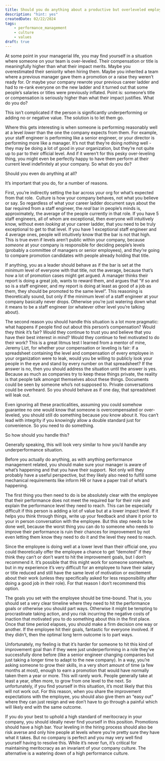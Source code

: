 ```yaml
---
title: Should you do anything about a productive but overleveled employee? 
description: "hint: yes"
createdDate: 02/22/2024
tags: 
    - performance_management
    - culture
    - values
draft: true
---
```

At some point in your managerial life, you may find yourself in a situation where someone on your team is over-leveled. Their compensation or title is meaningfully higher than what their impact merits. Maybe you overestimated their seniority when hiring them. Maybe you inherited a team where a previous manager gave them a promotion or a raise they weren’t ready for. Or maybe your company rewrote your previous career ladder and had to re-rank everyone on the new ladder and it turned out that some people’s salaries or titles were previously inflated. Point is: someone’s title or compensation is seriously higher than what their impact justifies. What do you do?

This isn’t complicated if the person is significantly underperforming or adding no or negative value. The solution is to let them go. 

Where this gets interesting is when someone is performing reasonably well at a level _lower_ than the one the company expects from them. For example, your staff engineer is performing like a senior engineer, or your director is performing more like a manager. It’s not that they’re doing _nothing_ well - they may be doing a lot of good in your organization, but they’re not quite up to par to their official level. And if it weren’t for this pesky over-leveling thing, you might even be perfectly happy to have them perform at their current level indefinitely at your company. So what do you do? 

Should you even do anything at all? 

It’s important that you do, for a number of reasons. 

First, you’re indirectly setting the bar across your org for what’s expected from that role.  Culture is how your company behaves, not what you believe or say. So regardless of what your career ladder document says about the bar required from a staff engineer, the _real_ bar in people’s minds is, approximately, the average of the people currently in that role. If you have 5 staff engineers, all of whom are exceptional, then everyone will intuitively know, without even _looking_ at your career ladder, that you need to be truly exceptional to get to that level. If you have 1 exceptional staff engineer and 4 average ones, people will intuitively know that the bar is not that high. This is true even if levels aren’t public within your company, because _someone_ at your company is responsible for deciding people’s levels (probably a committee of managers or senior employees), and _they’re_ going to compare promotion candidates with people already holding that title. 

If anything, you as a leader should behave as if the bar is set at the _minimum_ level of everyone with that title, not the average, because that’s how a lot of promotion cases might get argued. A manager thinks their report is doing a great job, wants to reward them, and argues that “if so and so is a staff engineer, and my report is doing at least as good of a job as them, they should be promoted to the same level”. This reasoning is theoretically sound, but only if the minimum level of a staff engineer at your company basically never drops. Otherwise you’re just watering down what it means to be a staff engineer (or whatever other level you’re talking about). 

The second reason you should handle this situation is a lot more pragmatic: what happens if people find out about this person’s compensation? Would they think it’s fair? Would they continue to trust you and believe that you have their best interest in mind? Would they continue to feel motivated to do their work? This is a great litmus test I learned from a mentor of mine, Jeremy Lizt, for whether your compensation or leveling is fair: if a spreadsheet containing the level and compensation of every employee in your organization were to leak, would you be willing to publicly look your people in the eye and stand by every number on that spreadsheet? If the answer is no, then you should address the situation until the answer is yes. Because as much as companies try to keep these things private, the reality is that people talk amongst themselves about these things. Documents could be seen by someone who’s not supposed to. Private conversations could be overheard. So you should behave as if one day, that spreadsheet will leak out. 

Even ignoring all these practicalities, assuming you could somehow guarantee no one would know that someone is overcompensated or over-leveled, you should still do something because _you_ know about it. You can’t lead with integrity if you knowingly allow a double standard just for convenience. So you need to do something. 

So how should you handle this?

Generally speaking, this will look very similar to how you’d handle any underperformance situation. 

Before you actually do anything, as with anything performance management related, you should make sure your manager is aware of what’s happening and that you have their support.  Not only will they probably have a useful perspective, but they likely also need to fulfill some mechanical requirements like inform HR or have a paper trail of what’s happening.

The first thing you then need to do is be absolutely clear with the employee that their performance does not meet the required bar for their role and explain the performance level they need to reach. This can be especially difficult if this person is adding a lot of value but at a lower impact level. If it helps you think through things, write up your feedback and share it prior to your in person conversation with the employee. But this step needs to be done well, because the worst thing you can do to someone who needs to improve their performance is ruin their chances for improvement by not even letting them know they need to do it and the level they need to reach. 

Since the employee is doing well at a lower level than their official one, you could theoretically offer the employee a chance to get “demoted” if they think they can’t or don’t want to hit the improvement goals, but I don’t recommend it. It’s possible that this might work for someone somewhere, but in my experience it’s very difficult for an employee to have their salary or title reduced and still have the same level of motivation or excitement about their work (unless they specifically asked for less responsibility after doing a good job in their role). For that reason I don’t recommend this option. 

The goals you set with the employee should be time-bound. That is, you should set a very clear timeline where they need to hit the performance goals or otherwise you should part ways. Otherwise it might be tempting to procrastinate taking action, and you risk incurring the negative costs of inaction that motivated you to do something about this in the first place. Once that time period elapses, you should make a firm decision one way or another. If the employee hit their goals, fantastic for everyone involved. If they didn’t, then the optimal long term outcome is to part ways. 

Unfortunately, my feeling is that it’s harder for someone to hit this kind of improvement goal than if they were just underperforming in a role they’ve successfully done before (like a senior engineer changing companies but just taking a longer time to adapt to the new company). In a way, you’re asking someone to grow their skills, in a very short amount of time (a few months at most), enough to earn a promotion that would have normally taken them a year or more. This will rarely work. People generally take at least a year, often more, to grow from one level to the next. So unfortunately, if you find yourself in this situation, it’s most likely that this will not work out. For this reason, when you share the improvement expectations with the employee, you should also give them an “easy out” where they can just resign and we don’t have to go through a painful which will likely end with the same outcome.

If you do your best to uphold a high standard of meritocracy in your company, you should ideally never find yourself in this position. Promotions should have a high bar. Your leveling in the hiring process should also be risk averse and only hire people at levels where you’re pretty sure they have what it takes. But no company is perfect and you may very well find yourself having to resolve this. While it’s never fun, it’s critical for maintaining meritocracy as an invariant of your company culture. The alternative is a watering down of a high performance culture.
